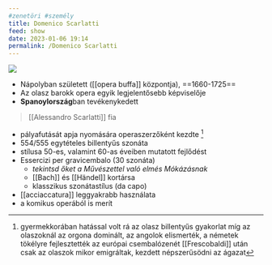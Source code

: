 ```yaml
---
#zenetöri #személy
title: Domenico Scarlatti
feed: show
date: 2023-01-06 19:14
permalink: /Domenico Scarlatti
---
```


![](https://www.br-klassik.de/themen/klassik-entdecken/domenico-scarlatti-komponist-100~_v-img__16__9__xl_-d31c35f8186ebeb80b0cd843a7c267a0e0c81647.jpg?version=f30a2)

- Nápolyban született ([[opera buffa]] központja), ==1660-1725==
- Az olasz barokk opera egyik legjelentősebb képviselője
- **Spanoylország**ban tevékenykedett
> [[Alessandro Scarlatti]] fia

- pályafutását apja nyomására operaszerzőként kezdte [^1]
- 554/555 egytételes billentyűs szonáta
- stílusa 50-es, valamint 60-as éveiben mutatott fejlődést
- Essercizi per gravicembalo (30 szonáta)
	- *tekintsd őket a Művészettel való elmés Mókázásnak*
	- [[Bach]] és [[Händel]] kortársa
	- klasszikus szonátastílus (da capo)
- [[acciaccatura]] leggyakrabb használata
- a komikus operából is merít


[^1]: gyermekkorában hatással volt rá az olasz billentyűs gyakorlat
míg az olaszoknál az orgona dominált, az angolok elismerték, a németek tökélyre fejlesztették az európai csembalózenét
[[Frescobaldi]] után csak az olaszok mikor emigráltak, kezdett népszerűsödni az ágazat